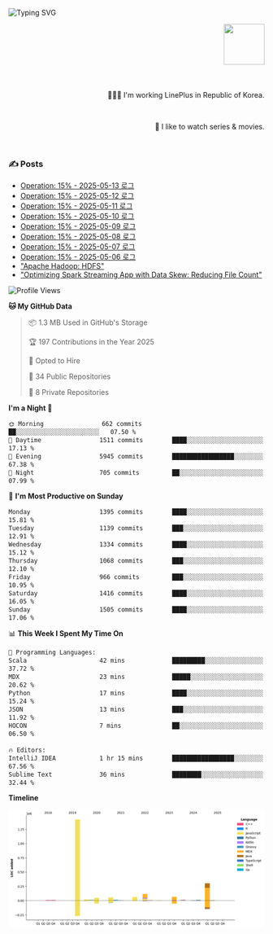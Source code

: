 ![Typing SVG](https://readme-typing-svg.herokuapp.com/?lines=Hello,+I'm+Changkwon+😎&height=150&width=1024&size=40&color=458588&background=282828&center=true&vCenter=true&multiline=false&duration=2000&pause=0)

<div align=right>
  <a href="https://github.com/devxb/gitanimals">
    <img
      src="https://render.gitanimals.org/lines/spearkkk?pet-id=624227435622945015"
      width="80"
      height="80"
    />
  </a>
  <br/>
  <br/>  
  <br/>
  
  👨🏼‍💻 I'm working LinePlus in Republic of Korea.
  
  <br/>
  
  🍿 I like to watch series & movies.
  
  <br/>

</div>
  
<div align=left>
  
  <div>
    
  ### ✍️ Posts
    
  </div>
  
  <!-- BLOGPOSTS:START -->
- [Operation: 15% - 2025-05-13 로그](https://spearkkk.dev/kr/blog/operation-15-log-2025-05-13)
- [Operation: 15% - 2025-05-12 로그](https://spearkkk.dev/kr/blog/operation-15-log-2025-05-12)
- [Operation: 15% - 2025-05-11 로그](https://spearkkk.dev/kr/blog/operation-15-log-2025-05-11)
- [Operation: 15% - 2025-05-10 로그](https://spearkkk.dev/kr/blog/operation-15-log-2025-05-10)
- [Operation: 15% - 2025-05-09 로그](https://spearkkk.dev/kr/blog/operation-15-log-2025-05-09)
- [Operation: 15% - 2025-05-08 로그](https://spearkkk.dev/kr/blog/operation-15-log-2025-05-08)
- [Operation: 15% - 2025-05-07 로그](https://spearkkk.dev/kr/blog/operation-15-log-2025-05-07)
- [Operation: 15% - 2025-05-06 로그](https://spearkkk.dev/kr/blog/operation-15-log-2025-05-06)
- ["Apache Hadoop: HDFS"](https://spearkkk.dev/kr/blog/apache-hadoop-hdfs)
- ["Optimizing Spark Streaming App with Data Skew: Reducing File Count"](https://spearkkk.dev/kr/blog/optimizing-spark-streaming-app-with-data-skew-reducing-file-count)
<!-- BLOGPOSTS:END -->

  
<!--START_SECTION:waka-->
![Profile Views](http://img.shields.io/badge/Profile%20Views-2-blue)

**🐱 My GitHub Data** 

> 📦 1.3 MB Used in GitHub's Storage 
 > 
> 🏆 197 Contributions in the Year 2025
 > 
> 💼 Opted to Hire
 > 
> 📜 34 Public Repositories 
 > 
> 🔑 8 Private Repositories 
 > 
**I'm a Night 🦉** 

```text
🌞 Morning                662 commits         ██░░░░░░░░░░░░░░░░░░░░░░░   07.50 % 
🌆 Daytime                1511 commits        ████░░░░░░░░░░░░░░░░░░░░░   17.13 % 
🌃 Evening                5945 commits        █████████████████░░░░░░░░   67.38 % 
🌙 Night                  705 commits         ██░░░░░░░░░░░░░░░░░░░░░░░   07.99 % 
```
📅 **I'm Most Productive on Sunday** 

```text
Monday                   1395 commits        ████░░░░░░░░░░░░░░░░░░░░░   15.81 % 
Tuesday                  1139 commits        ███░░░░░░░░░░░░░░░░░░░░░░   12.91 % 
Wednesday                1334 commits        ████░░░░░░░░░░░░░░░░░░░░░   15.12 % 
Thursday                 1068 commits        ███░░░░░░░░░░░░░░░░░░░░░░   12.10 % 
Friday                   966 commits         ███░░░░░░░░░░░░░░░░░░░░░░   10.95 % 
Saturday                 1416 commits        ████░░░░░░░░░░░░░░░░░░░░░   16.05 % 
Sunday                   1505 commits        ████░░░░░░░░░░░░░░░░░░░░░   17.06 % 
```


📊 **This Week I Spent My Time On** 

```text
💬 Programming Languages: 
Scala                    42 mins             █████████░░░░░░░░░░░░░░░░   37.72 % 
MDX                      23 mins             █████░░░░░░░░░░░░░░░░░░░░   20.62 % 
Python                   17 mins             ████░░░░░░░░░░░░░░░░░░░░░   15.24 % 
JSON                     13 mins             ███░░░░░░░░░░░░░░░░░░░░░░   11.92 % 
HOCON                    7 mins              ██░░░░░░░░░░░░░░░░░░░░░░░   06.50 % 

🔥 Editors: 
IntelliJ IDEA            1 hr 15 mins        █████████████████░░░░░░░░   67.56 % 
Sublime Text             36 mins             ████████░░░░░░░░░░░░░░░░░   32.44 % 
```

**Timeline**

![Lines of Code chart](https://raw.githubusercontent.com/spearkkk/spearkkk/main/assets/bar_graph.png)


<!--END_SECTION:waka-->
</div>

